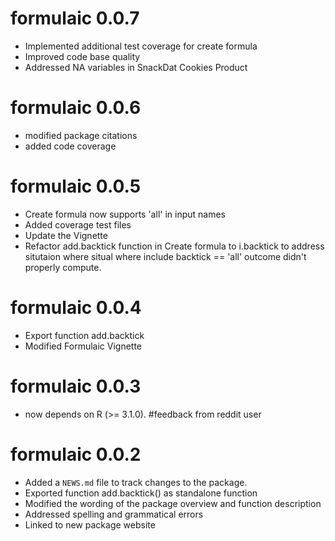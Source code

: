 # formulaic 0.0.7
* Implemented additional test coverage for create formula
* Improved code base quality 
* Addressed NA variables in SnackDat Cookies Product 

# formulaic 0.0.6
* modified package citations
* added code coverage 

# formulaic 0.0.5
* Create formula now supports 'all' in input names 
* Added coverage test files
* Update the Vignette
* Refactor add.backtick function in Create formula to i.backtick  to address situtaion where  situal where include backtick  == 'all' outcome didn't properly compute. 

# formulaic 0.0.4
* Export function add.backtick 
* Modified Formulaic Vignette

# formulaic 0.0.3
* now depends on R (>= 3.1.0). #feedback from reddit user 

# formulaic 0.0.2
* Added a `NEWS.md` file to track changes to the package.
* Exported function add.backtick() as standalone function
* Modified the wording of the package overview and function description
* Addressed spelling and grammatical errors
* Linked to new package website

